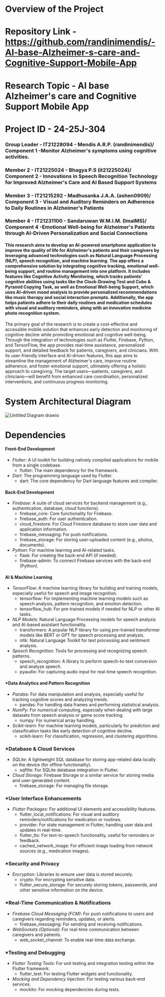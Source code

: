 # Overview of the Project
# Repository Link - https://github.com/randinimendis/-AI-base-Alzheimer-s-care-and-Cognitive-Support-Mobile-App
# Research Topic - AI base Alzheimer's care and Cognitive Support Mobile App 
# Project ID - 24-25J-304

### Group Leader - IT21228094 - Mendis A.R.P. (randinimendis)/ Component 1 -Monitor Alzheimer's symptoms using cognitive activities.
### Member 2 - IT21225024  - Bhagya P.S (it21225024)/ Component 2  - Innovations in Speech Recognition Technology for Improved Alzheimer's Care and AI Based Support Systems
### Member 3 - IT21215292 - Madhusanka J.A.A. (ashen0909)/ Component 3 - Visual and Auditory Reminders on Adherence to Daily Routines in Alzheimer's Patients
### Member 4 - IT21231100 - Sandaruwan W.M.I.M. (ImalMS)/ Component 4 -Emotional Well-being for Alzheimer's Patients through AI-Driven Personalization and Social Connections

#### This research aims to develop an AI-powered smartphone application to improve the quality of life for Alzheimer's patients and their caregivers by leveraging advanced technologies such as Natural Language Processing (NLP), speech recognition, and machine learning. The app offers a comprehensive solution by integrating cognitive tracking, emotional well-being support, and routine management into one platform. It includes features like Cognitive Activity Monitoring, which tracks patients' cognitive abilities using tasks like the Clock-Drawing Test and Cube & Pyramid Copying Task, as well as Emotional Well-being Support, which uses AI-driven mood analysis to provide personalized recommendations like music therapy and social interaction prompts. Additionally, the app helps patients adhere to their daily routines and medication schedules with visual and auditory reminders, along with an innovative medicine photo recognition system. 

The primary goal of the research is to create a cost-effective and accessible mobile solution that enhances early detection and monitoring of cognitive decline while promoting emotional and cognitive well-being. Through the integration of technologies such as Flutter, Firebase, Python, and TensorFlow, the app provides real-time assistance, personalized support, and detailed feedback for patients, caregivers, and clinicians. With its user-friendly interface and AI-driven features, this app aims to streamline the management of Alzheimer's care, improve routine adherence, and foster emotional support, ultimately offering a holistic approach to caregiving. The target users—patients, caregivers, and clinicians—will benefit from enhanced care coordination, personalized interventions, and continuous progress monitoring.

# System Architectural Diagram
![Untitled Diagram drawio](https://github.com/user-attachments/assets/7c5a35a0-6153-406e-8d88-480d629015ac)

# Dependencies
#### Front-End Development
   - *Flutter*: A UI toolkit for building natively compiled applications for mobile from a single codebase.
     - flutter: The main dependency for the framework.
   - *Dart*: The programming language used by Flutter.
     - dart: The core dependency for Dart language features and compiler.
#### Back-End Development
   - *Firebase*: A suite of cloud services for backend management (e.g., authentication, database, cloud functions).
     - firebase_core: Core functionality for Firebase.
     - firebase_auth: For user authentication.
     - cloud_firestore: For Cloud Firestore database to store user data and application information.
     - firebase_messaging: For push notifications.
     - firebase_storage: For storing user-uploaded content (e.g., photos, documents).
   - *Python*: For machine learning and AI-related tasks.
     - flask: For creating the back-end API (if needed).
     - firebase-admin: To connect Firebase services with the back-end (Python).
#### AI & Machine Learning
   - *TensorFlow*: A machine learning library for building and training models, especially useful for speech and image recognition.
     - tensorflow: For implementing machine learning models such as speech analysis, pattern recognition, and emotion detection.
     - tensorflow_hub: For pre-trained models if needed for NLP or other AI tasks.
   - *NLP Models*: Natural Language Processing models for speech analysis and AI-based assistant functionality.
     - transformers: A popular NLP library for using pre-trained transformer models like BERT or GPT for speech processing and analysis.
     - nltk: Natural Language Toolkit for text processing and sentiment analysis.
   - *Speech Recognition*: Tools for processing and recognizing speech patterns.
     - speech_recognition: A library to perform speech-to-text conversion and analyze speech.
     - pyaudio: For capturing audio input for real-time speech recognition.
####  *Data Analytics and Pattern Recognition
   - *Pandas*: For data manipulation and analysis, especially useful for tracking cognitive scores and analyzing trends.
     - pandas: For handling data frames and performing statistical analysis.
   - *NumPy*: For numerical computing, especially when dealing with large datasets from speech analysis or game score tracking.
     - numpy: For numerical array handling.
   - *Scikit-learn*: For machine learning models, particularly for prediction and classification tasks like early detection of cognitive decline.
     - scikit-learn: For classification, regression, and clustering algorithms.
    
###  *Database & Cloud Services
   - *SQLite*: A lightweight SQL database for storing app-related data locally on the device (for offline functionality).
     - sqflite: For SQLite database integration in Flutter.
   - *Cloud Storage*: Firebase Storage or a similar service for storing media and user-generated content.
     - firebase_storage: For managing file storage.

###  *User Interface Enhancements
   - *Flutter Packages*: For additional UI elements and accessibility features.
     - flutter_local_notifications: For visual and auditory reminders/notifications for medication or routines.
     - provider: For state management in Flutter, handling user data and updates in real-time.
     - flutter_tts: For text-to-speech functionality, useful for reminders or feedback.
     - cached_network_image: For efficient image loading from network sources (e.g., medication images).

###  *Security and Privacy
   - *Encryption*: Libraries to ensure user data is stored securely.
     - crypto: For encrypting sensitive data.
     - flutter_secure_storage: For securely storing tokens, passwords, and other sensitive information on the device.

###  *Real-Time Communication & Notifications
   - *Firebase Cloud Messaging (FCM)*: For push notifications to users and caregivers regarding reminders, updates, or alerts.
     - firebase_messaging: For sending and receiving notifications.
   - *WebSockets (Optional)*: For real-time communication between caregivers and patients.
     - web_socket_channel: To enable real-time data exchange.

###  *Testing and Debugging
   - *Flutter Testing Tools*: For unit testing and integration testing within the Flutter framework.
     - flutter_test: For testing Flutter widgets and functionality.
   - *Mocking and Dependency Injection*: For testing various back-end services.
     - mockito: For mocking dependencies during tests.


